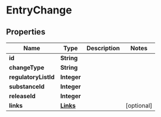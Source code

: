 
# EntryChange

## Properties
Name | Type | Description | Notes
------------ | ------------- | ------------- | -------------
**id** | **String** |  | 
**changeType** | **String** |  | 
**regulatoryListId** | **Integer** |  | 
**substanceId** | **Integer** |  | 
**releaseId** | **Integer** |  | 
**links** | [**Links**](Links.md) |  |  [optional]



